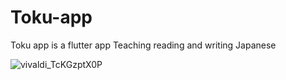 # Toku-app
Toku app is a flutter app Teaching reading and writing Japanese

![vivaldi_TcKGzptX0P](https://github.com/Yousef-Al-Zeer/Toku-app/assets/168348667/9fa3cc7a-612f-450b-a760-da997de3424e)

